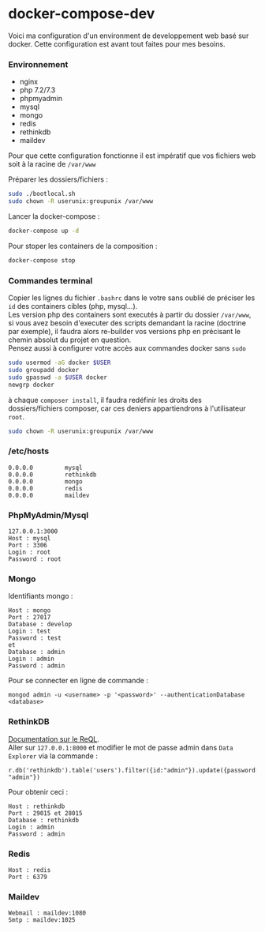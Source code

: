 # docker-compose-dev

Voici ma configuration d'un environment de developpement web basé sur docker. Cette configuration est avant tout faites pour mes besoins.

### Environnement
- nginx
- php 7.2/7.3
- phpmyadmin
- mysql
- mongo
- redis
- rethinkdb
- maildev

Pour que cette configuration fonctionne il est impératif que vos fichiers web soit à la racine de `/var/www`

Préparer les dossiers/fichiers :
```bash
sudo ./bootlocal.sh
sudo chown -R userunix:groupunix /var/www
```

Lancer la docker-compose :
```bash
docker-compose up -d
```

Pour stoper les containers de la composition :
```bash
docker-compose stop
```

### Commandes terminal
Copier les lignes du fichier `.bashrc` dans le votre sans oublié de préciser les `id` des containers cibles (php, mysql...).<br>
Les version php des containers sont executés à partir du dossier `/var/www`, si vous avez besoin d'executer des scripts demandant la racine (doctrine par exemple), il faudra alors re-builder vos versions php en précisant le chemin absolut du projet en question.<br>
Pensez aussi à configurer votre accès aux commandes docker sans `sudo`
```bash
sudo usermod -aG docker $USER
sudo groupadd docker
sudo gpasswd -a $USER docker
newgrp docker
```
à chaque `composer install`, il faudra redéfinir les droits des dossiers/fichiers composer, car ces deniers appartiendrons à l'utilisateur `root`.
```bash
sudo chown -R userunix:groupunix /var/www
```

### /etc/hosts
```
0.0.0.0         mysql
0.0.0.0         rethinkdb
0.0.0.0         mongo
0.0.0.0         redis
0.0.0.0         maildev
```

### PhpMyAdmin/Mysql
```
127.0.0.1:3000
Host : mysql
Port : 3306
Login : root
Password : root
```

### Mongo
Identifiants mongo :
```
Host : mongo
Port : 27017
Database : develop
Login : test
Password : test
et
Database : admin
Login : admin
Password : admin
```
Pour se connecter en ligne de commande :
```
mongod admin -u <username> -p '<password>' --authenticationDatabase <database>
```

### RethinkDB
[Documentation sur le ReQL](https://www.rethinkdb.com/docs/introduction-to-reql/).<br>
Aller sur `127.0.0.1:8000` et modifier le mot de passe admin dans `Data Explorer` via la commande :
```
r.db('rethinkdb').table('users').filter({id:"admin"}).update({password: "admin"})
```
Pour obtenir ceci :
```
Host : rethinkdb
Port : 29015 et 28015
Database : rethinkdb
Login : admin
Password : admin
```

### Redis
```
Host : redis
Port : 6379
```

### Maildev
```
Webmail : maildev:1080
Smtp : maildev:1025
```
